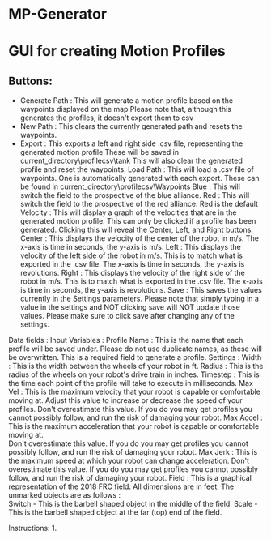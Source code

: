 # MP-Generator
# GUI for creating Motion Profiles

## Buttons:

* Generate Path :
	This will generate a motion profile based on the waypoints displayed on the map
	Please note that, although this generates the profiles, it doesn't export them to csv
* New Path : 
	This clears the currently generated path and resets the waypoints.
* Export : 
	This exports a left and right side .csv file, representing the generated motion profile
	These will be saved in current_directory\profilecsv\tank
	This will also clear the generated profile and reset the waypoints.
Load Path : 
	This will load a .csv file of waypoints. One is automatically generated with each export.
	These can be found in current_directory\profilecsv\Waypoints
Blue : 
	This will switch the field to the prospective of the blue alliance.
Red : 
	This will switch the field to the prospective of the red alliance.
	Red is the default
Velocity : 
	This will display a graph of the velocities that are  in the generated motion profile.
	This can only be clicked if a profile has been generated.
	Clicking this will reveal the Center, Left, and Right buttons.
Center : 
	This displays the velocity of the center of the robot in m/s.
	The x-axis is time in seconds, the y-axis is m/s.
Left : 
	This displays the velocity of the left side of the robot in m/s. This is to match what is exported in the .csv file.
	The x-axis is time in seconds, the y-axis is revolutions.
Right : 
	This displays the velocity of the right side of the robot in m/s. This is to match what is exported in the .csv file.
	The x-axis is time in seconds, the y-axis is revolutions.
Save : 
	This saves the values currently in the Settings parameters.
	Please note that simply typing in a value in the settings and NOT clicking save will NOT update those values.
	Please make sure to click save after changing any of the settings.

Data fields :
	Input Variables : 
		Profile Name :
			This is the name that each profile will be saved under.
			Please do not use duplicate names, as these will be overwritten.
			This is a required field to generate a profile.
	Settings :
		Width : 
			This is the width between the wheels of your robot in ft.
		Radius : 
			This is the radius of the wheels on your robot's drive train in inches.
		Timestep :
			This is the time each point of the profile will take to execute in milliseconds.
		Max Vel :
			This is the maximum velocity that your robot is capable or comfortable moving at.
			Adjust this value to increase or decrease the speed of your profiles.
			Don't overestimate this value. If you do you may get profiles you cannot possibly follow,
			and run the risk of damaging your robot.
		Max Accel : 
			This is the maximum acceleration that your robot is capable or comfortable moving at.		
			Don't overestimate this value. If you do you may get profiles you cannot possibly follow,
			and run the risk of damaging your robot.
		Max Jerk : 
			This is the maximum speed at which your robot can change acceleration. 
			Don't overestimate this value. If you do you may get profiles you cannot possibly follow,
			and run the risk of damaging your robot.
Field : 
	This is a graphical representation of the 2018 FRC field. 
	All dimensions are in feet.
	The unmarked objects are as follows :	
		Switch - This is the barbell shaped object in the middle of the field.
		Scale - This is the barbell shaped object at the far (top) end of the field. 
		

Instructions:
1. 
